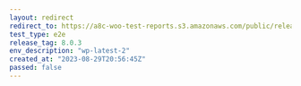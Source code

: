 ```yaml
---
layout: redirect
redirect_to: https://a8c-woo-test-reports.s3.amazonaws.com/public/release/8.0.3/wp-latest-2/e2e/index.html
test_type: e2e
release_tag: 8.0.3
env_description: "wp-latest-2"
created_at: "2023-08-29T20:56:45Z"
passed: false
---
```

